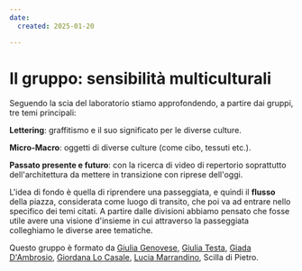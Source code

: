 ```yaml
---
date:
  created: 2025-01-20

---
```


# Il gruppo: sensibilità multiculturali

Seguendo la scia del laboratorio stiamo approfondendo, a partire dai gruppi, tre temi principali:
 
**Lettering**: graffitismo e il suo significato per le diverse culture.
 
**Micro-Macro**: oggetti di diverse culture (come cibo, tessuti etc.).
 
**Passato presente e futuro**: con la ricerca di video di repertorio soprattutto dell'architettura da mettere in transizione con riprese dell'oggi.
 
L'idea di fondo è quella di riprendere una passeggiata, e quindi il **flusso** della piazza, considerata come luogo di transito, che poi va ad entrare nello specifico dei temi citati. 
A partire dalle divisioni abbiamo pensato che fosse utile avere una visione d'insieme in cui attraverso la passeggiata colleghiamo le diverse aree tematiche. 

Questo gruppo è formato da [Giulia Genovese](https://giulia-genovese.github.io/imparandomkdocs/), [Giulia Testa](https://giuliagenevieve.github.io/nina//), [Giada D'Ambrosio](https://giadadamb.github.io/nuovoprog/), [Giordana Lo Casale](https://giordanaaa.github.io/website-2.0/), [Lucia Marrandino](https://luciam-hub.github.io/grillo2/), Scilla di Pietro.
 